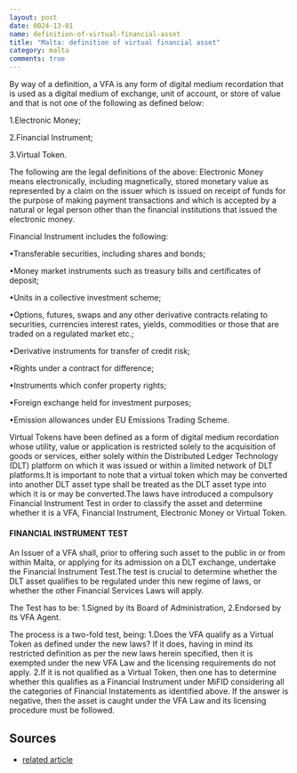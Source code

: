 ```yaml
---
layout: post
date: 0024-13-01
name: definition-of-virtual-financial-asset
title: "Malta: definition of virtual financial asset"
category: malta
comments: true
---
```


By way of a definition, a VFA is any form of digital medium recordation that is used as a digital medium of exchange, unit of account, or store of value and that is not one of the following as defined below:

1.Electronic Money;

2.Financial Instrument;

3.Virtual Token.

The following are the legal definitions of the above:
Electronic Money means electronically, including magnetically, stored monetary value as represented by a claim on the issuer which is issued on receipt of funds for the purpose of making payment transactions and which is accepted by a natural or legal person other than the financial institutions that issued the electronic money.

Financial Instrument includes the following:

•Transferable securities, including shares and bonds;

•Money market instruments such as treasury bills and certificates of deposit;

•Units in a collective investment scheme;

•Options, futures, swaps and any other derivative contracts relating to securities, currencies interest rates, yields, commodities or those that are traded on a regulated market etc.;

•Derivative instruments for transfer of credit risk;

•Rights under a contract for difference;

•Instruments which confer property rights;

•Foreign exchange held for investment purposes; 

•Emission allowances under EU Emissions Trading Scheme.

Virtual Tokens have been defined as a form of digital medium recordation whose utility, value or application is restricted solely to the acquisition of goods or services, either solely within the Distributed Ledger Technology (DLT) platform on which it was issued or within a limited network of DLT platforms.It is important to note that a virtual token which may be converted into another DLT asset type shall be treated as the DLT asset type into which it is or may be converted.The laws have introduced a compulsory Financial Instrument Test in order to classify the asset and determine whether it is a VFA, Financial Instrument, Electronic Money or Virtual Token.

#### FINANCIAL INSTRUMENT TEST
An Issuer of a VFA shall, prior to offering such asset to the public in or from within Malta, or applying for its admission on a DLT exchange, undertake the Financial Instrument Test.The test is crucial to determine whether the DLT asset qualifies to be regulated under this new regime of laws, or whether the other Financial Services Laws will apply.

The Test has to be:
1.Signed by its Board of Administration, 
2.Endorsed by its VFA Agent.

The process is a two-fold test, being:
1.Does the VFA qualify as a Virtual Token as defined under the new laws? If it does, having in mind its restricted definition as per the new laws herein specified, then it is exempted under the new VFA Law and the licensing requirements do not apply.
2.If it is not qualified as a Virtual Token, then one has to determine whether this qualifies as a Financial Instrument under MiFID considering all the categories of Financial Instatements as identified above. If the answer is negative, then the asset is caught under the VFA Law and its licensing procedure must be followed.

Sources
---

* [related article](http://www.mondaq.com/x/766274/fin+tech/ICOs+The+New+Legislation+Updated+4th+Edition)

